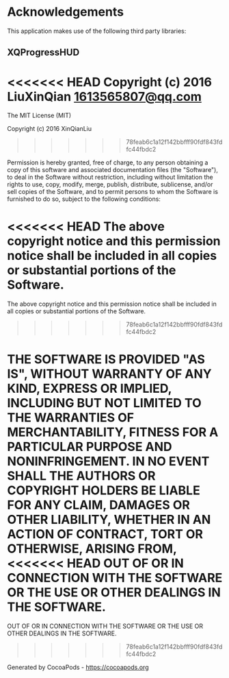 # Acknowledgements
This application makes use of the following third party libraries:

## XQProgressHUD

<<<<<<< HEAD
Copyright (c) 2016 LiuXinQian <1613565807@qq.com>
=======
The MIT License (MIT)

Copyright (c) 2016 XinQianLiu
>>>>>>> 78feab6c1a12f142bbfff90fdf843fdfc44fbdc2

Permission is hereby granted, free of charge, to any person obtaining a copy
of this software and associated documentation files (the "Software"), to deal
in the Software without restriction, including without limitation the rights
to use, copy, modify, merge, publish, distribute, sublicense, and/or sell
copies of the Software, and to permit persons to whom the Software is
furnished to do so, subject to the following conditions:

<<<<<<< HEAD
The above copyright notice and this permission notice shall be included in
all copies or substantial portions of the Software.
=======
The above copyright notice and this permission notice shall be included in all
copies or substantial portions of the Software.
>>>>>>> 78feab6c1a12f142bbfff90fdf843fdfc44fbdc2

THE SOFTWARE IS PROVIDED "AS IS", WITHOUT WARRANTY OF ANY KIND, EXPRESS OR
IMPLIED, INCLUDING BUT NOT LIMITED TO THE WARRANTIES OF MERCHANTABILITY,
FITNESS FOR A PARTICULAR PURPOSE AND NONINFRINGEMENT. IN NO EVENT SHALL THE
AUTHORS OR COPYRIGHT HOLDERS BE LIABLE FOR ANY CLAIM, DAMAGES OR OTHER
LIABILITY, WHETHER IN AN ACTION OF CONTRACT, TORT OR OTHERWISE, ARISING FROM,
<<<<<<< HEAD
OUT OF OR IN CONNECTION WITH THE SOFTWARE OR THE USE OR OTHER DEALINGS IN
THE SOFTWARE.
=======
OUT OF OR IN CONNECTION WITH THE SOFTWARE OR THE USE OR OTHER DEALINGS IN THE
SOFTWARE.
>>>>>>> 78feab6c1a12f142bbfff90fdf843fdfc44fbdc2

Generated by CocoaPods - https://cocoapods.org
